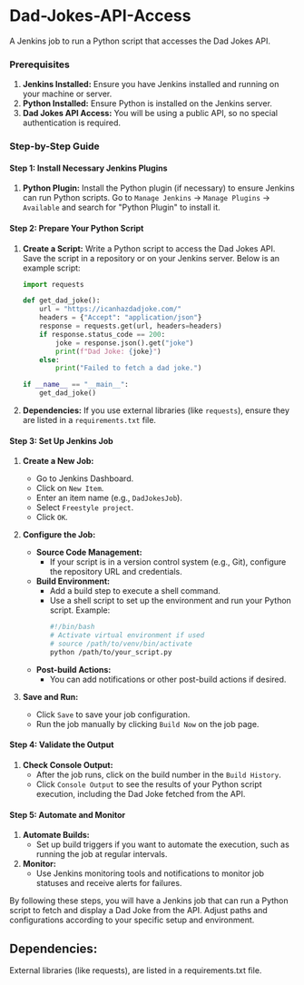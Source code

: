 # Dad-Jokes-API-Access

A Jenkins job to run a Python script that accesses the Dad Jokes API.

### Prerequisites
1. **Jenkins Installed:** Ensure you have Jenkins installed and running on your machine or server.
2. **Python Installed:** Ensure Python is installed on the Jenkins server.
3. **Dad Jokes API Access:** You will be using a public API, so no special authentication is required.

### Step-by-Step Guide

#### Step 1: Install Necessary Jenkins Plugins
1. **Python Plugin:** Install the Python plugin (if necessary) to ensure Jenkins can run Python scripts. Go to `Manage Jenkins` -> `Manage Plugins` -> `Available` and search for "Python Plugin" to install it.

#### Step 2: Prepare Your Python Script
1. **Create a Script:** Write a Python script to access the Dad Jokes API. Save the script in a repository or on your Jenkins server. Below is an example script:

    ```python
    import requests

    def get_dad_joke():
        url = "https://icanhazdadjoke.com/"
        headers = {"Accept": "application/json"}
        response = requests.get(url, headers=headers)
        if response.status_code == 200:
            joke = response.json().get("joke")
            print(f"Dad Joke: {joke}")
        else:
            print("Failed to fetch a dad joke.")
    
    if __name__ == "__main__":
        get_dad_joke()
    ```

2. **Dependencies:** If you use external libraries (like `requests`), ensure they are listed in a `requirements.txt` file.

#### Step 3: Set Up Jenkins Job
1. **Create a New Job:**
   - Go to Jenkins Dashboard.
   - Click on `New Item`.
   - Enter an item name (e.g., `DadJokesJob`).
   - Select `Freestyle project`.
   - Click `OK`.

2. **Configure the Job:**
   - **Source Code Management:**
     - If your script is in a version control system (e.g., Git), configure the repository URL and credentials.
   - **Build Environment:**
     - Add a build step to execute a shell command.
     - Use a shell script to set up the environment and run your Python script. Example:
       ```bash
       #!/bin/bash
       # Activate virtual environment if used
       # source /path/to/venv/bin/activate
       python /path/to/your_script.py
       ```
   - **Post-build Actions:**
     - You can add notifications or other post-build actions if desired.

3. **Save and Run:**
   - Click `Save` to save your job configuration.
   - Run the job manually by clicking `Build Now` on the job page.

#### Step 4: Validate the Output
1. **Check Console Output:**
   - After the job runs, click on the build number in the `Build History`.
   - Click `Console Output` to see the results of your Python script execution, including the Dad Joke fetched from the API.

#### Step 5: Automate and Monitor
1. **Automate Builds:**
   - Set up build triggers if you want to automate the execution, such as running the job at regular intervals.
2. **Monitor:**
   - Use Jenkins monitoring tools and notifications to monitor job statuses and receive alerts for failures.

By following these steps, you will have a Jenkins job that can run a Python script to fetch and display a Dad Joke from the API. Adjust paths and configurations according to your specific setup and environment.

## Dependencies: 

External libraries (like requests), are listed in a requirements.txt file.
